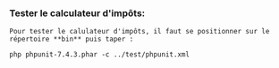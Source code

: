 ### Tester le calculateur d'impôts:

`Pour tester le calulateur d'impôts, il faut se positionner sur le répertoire **bin** puis taper : `
```
php phpunit-7.4.3.phar -c ../test/phpunit.xml
```